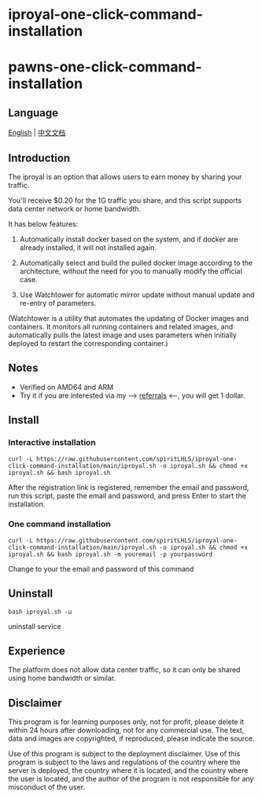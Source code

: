 # iproyal-one-click-command-installation
# pawns-one-click-command-installation

## Language

[English](README.md) | [中文文档](README_zh.md)

## **Introduction**

The iproyal is an option that allows users to earn money by sharing your traffic.

You'll receive $0.20 for the 1G traffic you share, and this script supports data center network or home bandwidth.

It has below features:

1. Automatically install docker based on the system, and if docker are already installed, it will not installed again.

2. Automatically select and build the pulled docker image according to the architecture, without the need for you to manually modify the official case.

3. Use Watchtower for automatic mirror update without manual update and re-entry of parameters.

(Watchtower is a utility that automates the updating of Docker images and containers. It monitors all running containers and related images, and automatically pulls the latest image and uses parameters when initially deployed to restart the corresponding container.)

## Notes

- Verified on AMD64 and ARM
- Try it if you are interested via my --> [referrals](https://iproyal.com/pawns?r=97082) <--, you will get 1 dollar.

## Install

### Interactive installation

```shell
curl -L https://raw.githubusercontent.com/spiritLHLS/iproyal-one-click-command-installation/main/iproyal.sh -o iproyal.sh && chmod +x iproyal.sh && bash iproyal.sh
```

After the registration link is registered, remember the email and password, run this script, paste the email and password, and press Enter to start the installation.

### One command installation

```shell
curl -L https://raw.githubusercontent.com/spiritLHLS/iproyal-one-click-command-installation/main/iproyal.sh -o iproyal.sh && chmod +x iproyal.sh && bash iproyal.sh -m youremail -p yourpassword
```

Change to your the email and password of this command

## Uninstall

```shell
bash iproyal.sh -u
```

uninstall service

## Experience

The platform does not allow data center traffic, so it can only be shared using home bandwidth or similar.

## Disclaimer

This program is for learning purposes only, not for profit, please delete it within 24 hours after downloading, not for any commercial use. The text, data and images are copyrighted, if reproduced, please indicate the source.

Use of this program is subject to the deployment disclaimer. Use of this program is subject to the laws and regulations of the country where the server is deployed, the country where it is located, and the country where the user is located, and the author of the program is not responsible for any misconduct of the user.
